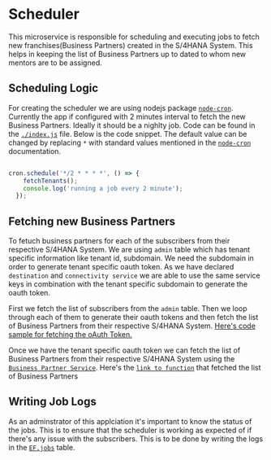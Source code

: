 # Scheduler

This microservice is responsible for scheduling and executing jobs to fetch new franchises(Business Partners) created in the S/4HANA System. This helps in keeping the list of Business Partners up to dated to whom new mentors are to be assigned. 

## Scheduling Logic 
For creating the scheduler we are using nodejs package [`node-cron`](https://www.npmjs.com/package/node-cron).
Currently the app if configured with 2 minutes interval to fetch the new Business Partners. Ideally it should be a nighlty job. Code can be found in the [`./index.js`](./index.js#L11-L14) file. Below is the code snippet. The default value can be changed by replacing `*` with standard values mentioned in the [`node-cron`](https://www.npmjs.com/package/node-cron) documentation.

```javascript

cron.schedule('*/2 * * * *', () => {
    fetchTenants();
    console.log('running a job every 2 minute');
  });
```
## Fetching new Business Partners
To fetuch business partners for each of the subscribers from their respective S/4HANA System. We are using `admin` table which has tenant specific information like tenant id, subdomain. We need the subdomain in order to generate tenant specific oauth token. As we have declared `destination` and `connectivity service` we are able to use the same service keys in combination with the tenant specific subdomain to generate the oauth token.

First we fetch the list of subscribers from the `admin` table. Then we loop through each of them to generate their oauth tokens and then fetch the list of Business Partners from their respective S/4HANA System.
[Here's code sample for fetching the oAuth Token. ](./util/jwt.js#L11)

Once we have the tenant specific oauth token we can fetch the list of Business Partners from their respective S/4HANA System using the [`Business Partner Service`](../businessPartner/). 
Here's the [`link to function`](./srv/fetchTenants.js#L22-L47) that fetched the list of Business Partners

## Writing Job Logs 
As an adminstrator of this applciation it's important to know the status of the jobs. This is to ensure that the scheduler is working as expected of if there's any issue with the subscribers. This is to be done by writing the logs in the [`EF.jobs`](../admin-db/src/data/Jobs.hdbtable) table.




